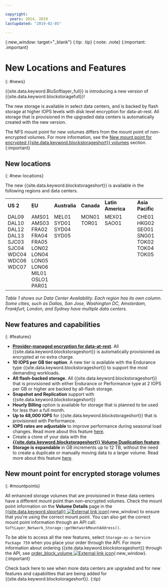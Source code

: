```yaml
---

copyright:
  years: 2014, 2019
lastupdated: "2019-02-05"

---
```

{:new_window: target="_blank"}
{:tip: .tip}
{:note: .note}
{:important: .important}

# New Locations and Features
{: #news}

{{site.data.keyword.BluSoftlayer_full}} is introducing a new version of {{site.data.keyword.blockstoragefull}}!

The new storage is available in select data centers, and is backed by flash storage at higher IOPS levels with disk level encryption for data-at-rest. All storage that is provisioned in the upgraded data centers is automatically created with the new version.

The NFS mount point for new volumes differs from the mount point of non-encrypted volumes. For more information, see the [New mount point for encrypted {{site.data.keyword.blockstorageshort}} volumes](#mountpoints) section.
{:important}

## New locations
{: #new-locations}

The new {{site.data.keyword.blockstorageshort}} is available in the following regions and data centers.
<table role="presentation">
  <tr>
    <td><strong>US 2</strong></td>
    <td><strong>EU</strong></td>
    <td><strong>Australia</strong></td>
    <td><strong>Canada</strong></td>
    <td><strong>Latin America</strong></td>
    <td><strong>Asia Pacific</strong></td>
  </tr>
  <tr>
    <td>DAL09<br />
	DAL10<br />
	DAL12<br />
	DAL13<br />
	SJC03<br />
        SJC04<br />
	WDC04<br />
	WDC06<br />
	WDC07<br />
	<br /><br /><br />
    </td>
    <td>AMS01<br />
        AMS03<br />
	FRA02<br />
	FRA04<br />
	FRA05<br />
	LON02<br />
	LON04<br />
	LON05<br />
	LON06<br />
	MIL01<br />
	OSLO1<br />
	PAR01<br />
    </td>
    <td>MEL01<br />
        SYD01<br />
        SYD04<br />
        SYD05<br />
        <br /><br /><br /><br /><br /><br /><br /><br />
    </td>
    <td>MON01<br />
        TOR01<br />
	<br /><br /><br /><br /><br /><br /><br /><br /><br /><br />
    </td>
    <td>MEX01<br />
        SAO01<br />
	<br /><br /><br /><br /><br /><br /><br /><br /><br /><br />
    </td>
    <td>CHE01<br />
        HKG02<br />
	SEO01<br />
	SNG01<br />
        TOK02<br />
	TOK04<br />
	TOK05<br />
	<br /><br /><br /><br /><br />
    </td>
  </tr>
</table>

*Table 1 shows our Data Center Availability. Each region has its own column. Some cities, such as Dallas, San Jose, Washington DC, Amsterdam, Frankfurt, London, and Sydney have multiple data centers.*

## New features and capabilities
{: #features}

- **[Provider-managed encryption for data-at-rest](/docs/infrastructure/BlockStorage?topic=BlockStorage-encryption)**.
  All {{site.data.keyword.blockstorageshort}} is automatically provisioned as encrypted at no extra charge.
- **10 IOPS per GB tier option**.
  A new tier is available with the Endurance type {{site.data.keyword.blockstorageshort}} to support the most demanding workloads.
- **All flash-backed storage.**
  All {{site.data.keyword.blockstorageshort}} that is provisioned with either Endurance or Performance type at 2 IOPS per GB or higher are backed by all-flash storage.
- **Snapshot and Replication** support with {{site.data.keyword.blockstorageshort}}
- **Hourly Billing** option is available for storage that is planned to be used for less than a full month.
- **Up to 48,000 IOPS** for {{site.data.keyword.blockstorageshort}} that is provisioned with Performance.
- **IOPS rates are adjustable** to improve performance during seasonal load changes. Read more about this feature [here](/docs/infrastructure/BlockStorage?topic=BlockStorage-adjustingIOPS).
- Create a clone of your data with the **[{{site.data.keyword.blockstorageshort}} Volume Duplication feature](/docs/infrastructure/BlockStorage?topic=BlockStorage-duplicatevolume)**.
- **Storage is expandable** in GB increments up to 12 TB, without the need to create a duplicate or manually moving data to a larger volume. Read more about this feature [here](/docs/infrastructure/BlockStorage?topic=BlockStorage-expandingcapacity).

## New mount point for encrypted storage volumes
{: #mountpoints}

All enhanced storage volumes that are provisioned in these data centers have a different mount point than non-encrypted volumes. Check the mount point information on the **Volume Details** page in the [{{site.data.keyword.slportal}} ![External link icon](../../icons/launch-glyph.svg "External link icon")](https://control.softlayer.com/){:new_window} to ensure that you're using the correct mount point. You can also get the correct mount point information through an API call: `SoftLayer_Network_Storage::getNetworkMountAddress()`.

To be able to access all the new features, select `Storage-as-a-Service Package 759` when you place your order through the API. For more information about ordering {{site.data.keyword.blockstorageshort}} through the API, see [order_block_volume ![External link icon](../../icons/launch-glyph.svg "External link icon")](https://softlayer-python.readthedocs.io/en/latest/api/managers/block.html#SoftLayer.managers.block.BlockStorageManager.order_block_volume){:new_window}.
{:important}

Check back here to see when more data centers are upgraded and for new features and capabilities that are being added for {{site.data.keyword.blockstorageshort}}.
{:tip}

